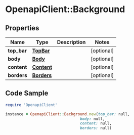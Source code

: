 # OpenapiClient::Background

## Properties

Name | Type | Description | Notes
------------ | ------------- | ------------- | -------------
**top_bar** | [**TopBar**](TopBar.md) |  | [optional] 
**body** | [**Body**](Body.md) |  | [optional] 
**content** | [**Content**](Content.md) |  | [optional] 
**borders** | [**Borders**](Borders.md) |  | [optional] 

## Code Sample

```ruby
require 'OpenapiClient'

instance = OpenapiClient::Background.new(top_bar: null,
                                 body: null,
                                 content: null,
                                 borders: null)
```


